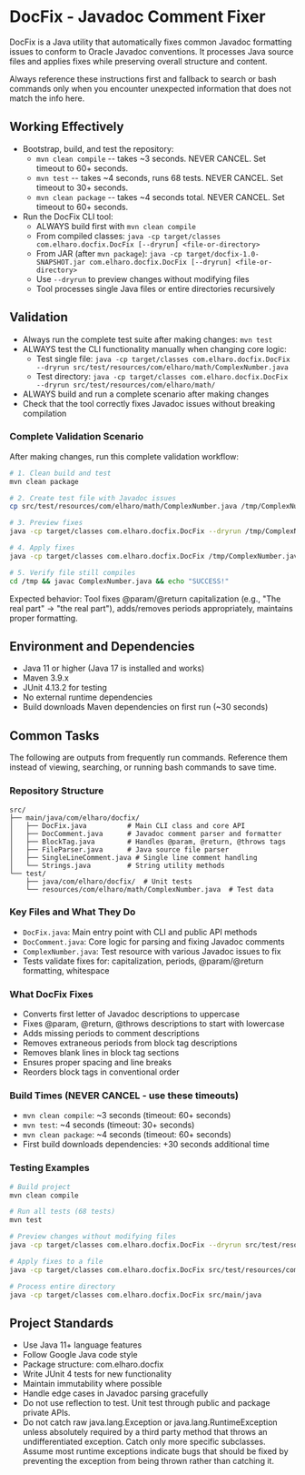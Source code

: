 # DocFix - Javadoc Comment Fixer
DocFix is a Java utility that automatically fixes common Javadoc formatting issues to conform to Oracle Javadoc conventions. It processes Java source files and applies fixes while preserving overall structure and content.

Always reference these instructions first and fallback to search or bash commands only when you encounter unexpected information that does not match the info here.

## Working Effectively
- Bootstrap, build, and test the repository:
  - `mvn clean compile` -- takes ~3 seconds. NEVER CANCEL. Set timeout to 60+ seconds.
  - `mvn test` -- takes ~4 seconds, runs 68 tests. NEVER CANCEL. Set timeout to 30+ seconds.
  - `mvn clean package` -- takes ~4 seconds total. NEVER CANCEL. Set timeout to 60+ seconds.
- Run the DocFix CLI tool:
  - ALWAYS build first with `mvn clean compile`
  - From compiled classes: `java -cp target/classes com.elharo.docfix.DocFix [--dryrun] <file-or-directory>`
  - From JAR (after `mvn package`): `java -cp target/docfix-1.0-SNAPSHOT.jar com.elharo.docfix.DocFix [--dryrun] <file-or-directory>`
  - Use `--dryrun` to preview changes without modifying files
  - Tool processes single Java files or entire directories recursively

## Validation
- Always run the complete test suite after making changes: `mvn test`
- ALWAYS test the CLI functionality manually when changing core logic:
  - Test single file: `java -cp target/classes com.elharo.docfix.DocFix --dryrun src/test/resources/com/elharo/math/ComplexNumber.java`
  - Test directory: `java -cp target/classes com.elharo.docfix.DocFix --dryrun src/test/resources/com/elharo/math/`
- ALWAYS build and run a complete scenario after making changes
- Check that the tool correctly fixes Javadoc issues without breaking compilation

### Complete Validation Scenario
After making changes, run this complete validation workflow:
```bash
# 1. Clean build and test
mvn clean package

# 2. Create test file with Javadoc issues
cp src/test/resources/com/elharo/math/ComplexNumber.java /tmp/ComplexNumber.java

# 3. Preview fixes
java -cp target/classes com.elharo.docfix.DocFix --dryrun /tmp/ComplexNumber.java

# 4. Apply fixes
java -cp target/classes com.elharo.docfix.DocFix /tmp/ComplexNumber.java

# 5. Verify file still compiles
cd /tmp && javac ComplexNumber.java && echo "SUCCESS!"
```
Expected behavior: Tool fixes @param/@return capitalization (e.g., "The real part" → "the real part"), adds/removes periods appropriately, maintains proper formatting.

## Environment and Dependencies
- Java 11 or higher (Java 17 is installed and works)
- Maven 3.9.x
- JUnit 4.13.2 for testing
- No external runtime dependencies
- Build downloads Maven dependencies on first run (~30 seconds)

## Common Tasks
The following are outputs from frequently run commands. Reference them instead of viewing, searching, or running bash commands to save time.

### Repository Structure
```
src/
├── main/java/com/elharo/docfix/
│   ├── DocFix.java          # Main CLI class and core API
│   ├── DocComment.java      # Javadoc comment parser and formatter
│   ├── BlockTag.java        # Handles @param, @return, @throws tags
│   ├── FileParser.java      # Java source file parser
│   ├── SingleLineComment.java # Single line comment handling
│   └── Strings.java         # String utility methods
└── test/
    ├── java/com/elharo/docfix/  # Unit tests
    └── resources/com/elharo/math/ComplexNumber.java  # Test data
```

### Key Files and What They Do
- `DocFix.java`: Main entry point with CLI and public API methods
- `DocComment.java`: Core logic for parsing and fixing Javadoc comments
- `ComplexNumber.java`: Test resource with various Javadoc issues to fix
- Tests validate fixes for: capitalization, periods, @param/@return formatting, whitespace

### What DocFix Fixes
- Converts first letter of Javadoc descriptions to uppercase
- Fixes @param, @return, @throws descriptions to start with lowercase
- Adds missing periods to comment descriptions
- Removes extraneous periods from block tag descriptions
- Removes blank lines in block tag sections
- Ensures proper spacing and line breaks
- Reorders block tags in conventional order

### Build Times (NEVER CANCEL - use these timeouts)
- `mvn clean compile`: ~3 seconds (timeout: 60+ seconds)
- `mvn test`: ~4 seconds (timeout: 30+ seconds)  
- `mvn clean package`: ~4 seconds (timeout: 60+ seconds)
- First build downloads dependencies: +30 seconds additional time

### Testing Examples
```bash
# Build project
mvn clean compile

# Run all tests (68 tests)
mvn test

# Preview changes without modifying files
java -cp target/classes com.elharo.docfix.DocFix --dryrun src/test/resources/com/elharo/math/ComplexNumber.java

# Apply fixes to a file
java -cp target/classes com.elharo.docfix.DocFix src/test/resources/com/elharo/math/ComplexNumber.java

# Process entire directory
java -cp target/classes com.elharo.docfix.DocFix src/main/java
```

## Project Standards
- Use Java 11+ language features
- Follow Google Java code style
- Package structure: com.elharo.docfix
- Write JUnit 4 tests for new functionality
- Maintain immutability where possible
- Handle edge cases in Javadoc parsing gracefully
- Do not use reflection to test. Unit test through public and package private APIs.
- Do not catch raw java.lang.Exception or java.lang.RuntimeException unless absolutely required by a third party method that throws an undifferentiated exception. Catch only more specific subclasses. Assume most runtime exceptions indicate bugs that should be fixed by preventing the exception from being thrown rather than catching it.
